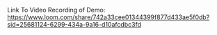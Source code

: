 Link To Video Recording of Demo:
https://www.loom.com/share/742a33cee01344399f877d433ae5f0db?sid=25681124-6299-434a-9a16-d10afcdbc3fd
